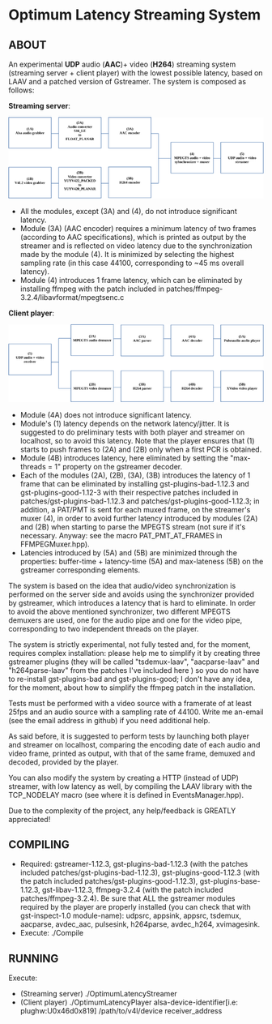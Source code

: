 # Optimum Latency Streaming System

## ABOUT

An experimental **UDP** audio (**AAC**)+ video (**H264**) streaming system (streaming server + client player) with the lowest possible latency, based on LAAV and a patched version of Gstreamer.
The system is composed as follows:

**Streaming server**:


![Image](olss-server.png)

* All the modules, except (3A) and (4), do not introduce significant latency.
* Module (3A) (AAC encoder) requires a minimum latency of two frames (according to AAC specifications), which is printed as output by the streamer and is reflected on video latency due to the synchronization made by the module (4). It is minimized by selecting the highest sampling rate (in this case 44100, corresponding to ~45 ms overall latency).
* Module (4) introduces 1 frame latency, which can be eliminated by installing ffmpeg with the patch included in patches/ffmpeg-3.2.4/libavformat/mpegtsenc.c

**Client player**:

![Image](olss-player.png)

* Module (4A) does not introduce significant latency.
* Module's (1) latency depends on the network latency/jitter. It is suggested to do preliminary tests with both player and streamer on localhost, so to avoid this latency. Note that the player ensures that (1) starts to push frames to (2A) and (2B) only when a first PCR is obtained.
* Module (4B) introduces latency, here eliminated by setting the "max-threads = 1" property on the gstreamer decoder.
* Each of the modules (2A), (2B), (3A), (3B) introduces the latency of 1 frame that can be eliminated by installing gst-plugins-bad-1.12.3 and gst-plugins-good-1.12-3 with their respective patches included in patches/gst-plugins-bad-1.12.3 and patches/gst-plugins-good-1.12.3; in addition, a PAT/PMT is sent for each muxed frame, on the streamer's muxer (4), in order to avoid further latency introduced by modules (2A) and (2B) when starting to parse the MPEGTS stream (not sure if it's necessary. Anyway: see the macro PAT_PMT_AT_FRAMES in FFMPEGMuxer.hpp).
* Latencies introduced by (5A) and (5B) are minimized through the properties: buffer-time + latency-time (5A) and max-lateness (5B) on the gstreamer corresponding elements.

The system is based on the idea that audio/video synchronization is performed on the server side and avoids using the synchronizer provided by gstreamer, which introduces a latency that is hard to eliminate. In order to avoid the above mentioned synchronizer, two different MPEGTS demuxers are used, one for the audio pipe and one for the video pipe, corresponding to two independent threads on the player.

The system is strictly experimental, not fully tested and, for the moment, requires complex installation: please help me to simplify it by creating three gstreamer plugins (they will be called "tsdemux-laav", "aacparse-laav" and "h264parse-laav" from the patches I've included here ) so you do not have to re-install gst-plugins-bad and gst-plugins-good; I don't have any idea, for the moment, about how to simplify the ffmpeg patch in the installation.

Tests must be performed with a video source with a framerate of at least 25fps and an audio source with a sampling rate of 44100. Write me an-email (see the email address in github) if you need additional help.

As said before, it is suggested to perform tests by launching both player and streamer on localhost, comparing the encoding date of each audio and video frame, printed as output, with that of the same frame, demuxed and decoded, provided by the player.

You can also modify the system by creating a HTTP (instead of UDP) streamer, with low latency as well, by compiling the LAAV library with the TCP_NODELAY macro (see where it is defined in EventsManager.hpp).

Due to the complexity of the project, any help/feedback is GREATLY appreciated!

## COMPILING 

* Required: gstreamer-1.12.3, gst-plugins-bad-1.12.3 (with the patches included patches/gst-plugins-bad-1.12.3), gst-plugins-good-1.12.3 (with the patch included patches/gst-plugins-good-1.12.3), gst-plugins-base-1.12.3, gst-libav-1.12.3, ffmpeg-3.2.4 (with the patch included patches/ffmpeg-3.2.4).
Be sure that ALL the gstreamer modules required by the player are properly installed (you can check that with gst-inspect-1.0 module-name): udpsrc, appsink, appsrc, tsdemux, aacparse, avdec_aac, pulsesink, h264parse, avdec_h264, xvimagesink.
* Execute: ./Compile

## RUNNING

Execute:
* (Streaming server)
./OptimumLatencyStreamer
* (Client player)
./OptimumLatencyPlayer alsa-device-identifier[i.e: plughw:U0x46d0x819] /path/to/v4l/device receiver_address
